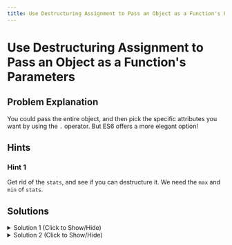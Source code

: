 ```yaml
---
title: Use Destructuring Assignment to Pass an Object as a Function's Parameters
---
```

# Use Destructuring Assignment to Pass an Object as a Function's Parameters

## Problem Explanation

You could pass the entire object, and then pick the specific attributes you want by using the `.` operator. But ES6 offers a more elegant option!

## Hints

### Hint 1

Get rid of the `stats`, and see if you can destructure it. We need the `max` and `min` of `stats`.


## Solutions

<details><summary>Solution 1 (Click to Show/Hide)</summary>

```javascript
const half = (function() {
  "use strict"; // do not change this line

  // change code below this line
  return function half({ max, min }) {
    // use function argument destructuring
    return (max + min) / 2.0;
  };
  // change code above this line
})();
```

Notice that we are destructuring `stats` to pass two of its attributes - `max` and `min` - to the function. Don't forget to the modify the second return statement. Change `stats.max` to just `max`, and change `stats.min` to just `min`.
</details>


<details><summary>Solution 2 (Click to Show/Hide)</summary>

Here is another solution that works. Not much of a difference, other than the fact that the function doesn't have a name.

```javascript
const half = (function() {
  "use strict"; // do not change this line

  // change code below this line
  return ({ max, min }) => {
    // use function argument destructuring
    return (max + min) / 2.0;
  };
  // change code above this line
})();
```
</details>
